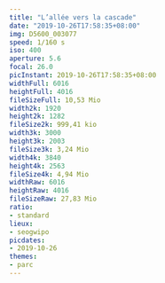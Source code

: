 ```yaml
---
title: "L’allée vers la cascade"
date: "2019-10-26T17:58:35+08:00"
img: D5600_003077
speed: 1/160 s
iso: 400
aperture: 5.6
focal: 26.0
picInstant: 2019-10-26T17:58:35+08:00
widthFull: 6016
heightFull: 4016
fileSizeFull: 10,53 Mio
width2k: 1920
height2k: 1282
fileSize2k: 999,41 kio
width3k: 3000
height3k: 2003
fileSize3k: 3,24 Mio
width4k: 3840
height4k: 2563
fileSize4k: 4,94 Mio
widthRaw: 6016
heightRaw: 4016
fileSizeRaw: 27,83 Mio
ratio:
- standard
lieux:
- seogwipo
picdates:
- 2019-10-26
themes:
- parc
---
```


